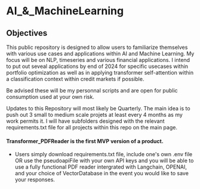 # AI_&_MachineLearning

## Objectives

This public repository is designed to allow users to familiarize themselves with various use cases and applications within AI and Machine Learning. My focus will be on NLP, timeseries and various financial applications.  I intend to put out seveal applications by end of 2024 for specific usecases within portfolio optimization as well as in applying transformer self-attention within a classification context within credit markets if possible.  

Be advised these will be my personnal scripts and are open for public consumption used at your own risk.  

Updates to this Repository will most likely be Quarterly.  The main idea is to push out 3 small to medium scale projets at least every 4 months as my work permits it. I will have subfolders designed with the relevant requirements.txt file for all projects within this repo on the main page.

#### Transformer_PDFReader is the first MVP version of a product.  

- Users simply download requirements.txt file, include one's own .env file OR use the pseudoapiFile with your own API keys and you will be able to use a fully functional PDF reader intergrated with Langchain, OPENAI, and your choice of VectorDatabase in the event you would like to save your responses. 


